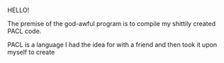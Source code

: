 HELLO!  

The premise of the god-awful program is to compile my shittily created PACL code.  

PACL is a language I had the idea for with a friend and then took it upon myself to create